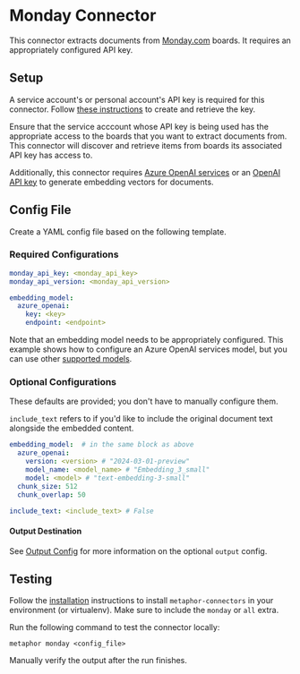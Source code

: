 # Monday Connector

This connector extracts documents from [Monday.com](https://monday.com/) boards. It requires an appropriately configured API key.

## Setup

A service account's or personal account's API key is required for this connector. Follow [these instructions](https://support.monday.com/hc/en-us/articles/360005144659-Does-monday-com-have-an-API) to create and retrieve the key.

Ensure that the service acccount whose API key is being used has the appropriate access to the boards that you want to extract documents from. This connector will discover and retrieve items from boards its associated API key has access to.

Additionally, this connector requires [Azure OpenAI services](https://azure.microsoft.com/en-us/products/ai-services/openai-service) or an [OpenAI API key](https://platform.openai.com) to generate embedding vectors for documents.

## Config File

Create a YAML config file based on the following template.

### Required Configurations

```yaml
monday_api_key: <monday_api_key>
monday_api_version: <monday_api_version>

embedding_model:
  azure_openai:
    key: <key>
    endpoint: <endpoint>
```

Note that an embedding model needs to be appropriately configured. This example shows how to configure an Azure OpenAI services model, but you can use other [supported models](/docs/embeddings.md).

### Optional Configurations

These defaults are provided; you don't have to manually configure them.

`include_text` refers to if you'd like to include the original document text alongside the embedded content.

```yaml
embedding_model:  # in the same block as above
  azure_openai:
    version: <version> # "2024-03-01-preview"
    model_name: <model_name> # "Embedding_3_small"
    model: <model> # "text-embedding-3-small"
  chunk_size: 512
  chunk_overlap: 50

include_text: <include_text> # False
```

#### Output Destination

See [Output Config](../common/docs/output.md) for more information on the optional `output` config.

## Testing

Follow the [installation](../../README.md) instructions to install `metaphor-connectors` in your environment (or virtualenv). Make sure to include the `monday` or `all` extra.

Run the following command to test the connector locally:

```shell
metaphor monday <config_file>
```

Manually verify the output after the run finishes.